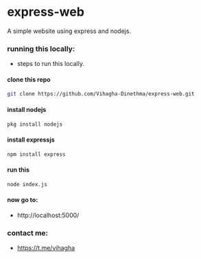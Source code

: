 # express-web
A simple website using express and nodejs.

### running this locally:
- steps to run this locally.

#### clone this repo
```bash
git clone https://github.com/Vihagha-Dinethma/express-web.git
```

#### install nodejs
```bash
pkg install nodejs
```

#### install expressjs
```bash
npm install express
```

#### run this
```bash
node index.js
```

#### now go to:
- http://localhost:5000/

### contact me:
- https://t.me/vihagha